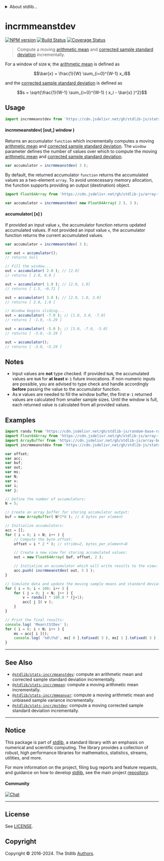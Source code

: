 <!--

@license Apache-2.0

Copyright (c) 2018 The Stdlib Authors.

Licensed under the Apache License, Version 2.0 (the "License");
you may not use this file except in compliance with the License.
You may obtain a copy of the License at

   http://www.apache.org/licenses/LICENSE-2.0

Unless required by applicable law or agreed to in writing, software
distributed under the License is distributed on an "AS IS" BASIS,
WITHOUT WARRANTIES OR CONDITIONS OF ANY KIND, either express or implied.
See the License for the specific language governing permissions and
limitations under the License.

-->


<details>
  <summary>
    About stdlib...
  </summary>
  <p>We believe in a future in which the web is a preferred environment for numerical computation. To help realize this future, we've built stdlib. stdlib is a standard library, with an emphasis on numerical and scientific computation, written in JavaScript (and C) for execution in browsers and in Node.js.</p>
  <p>The library is fully decomposable, being architected in such a way that you can swap out and mix and match APIs and functionality to cater to your exact preferences and use cases.</p>
  <p>When you use stdlib, you can be absolutely certain that you are using the most thorough, rigorous, well-written, studied, documented, tested, measured, and high-quality code out there.</p>
  <p>To join us in bringing numerical computing to the web, get started by checking us out on <a href="https://github.com/stdlib-js/stdlib">GitHub</a>, and please consider <a href="https://opencollective.com/stdlib">financially supporting stdlib</a>. We greatly appreciate your continued support!</p>
</details>

# incrmmeanstdev

[![NPM version][npm-image]][npm-url] [![Build Status][test-image]][test-url] [![Coverage Status][coverage-image]][coverage-url] <!-- [![dependencies][dependencies-image]][dependencies-url] -->

> Compute a moving [arithmetic mean][arithmetic-mean] and [corrected sample standard deviation][standard-deviation] incrementally.

<section class="intro">

For a window of size `W`, the [arithmetic mean][arithmetic-mean] is defined as

<!-- <equation class="equation" label="eq:arithmetic_mean" align="center" raw="\bar{x} = \frac{1}{W} \sum_{i=0}^{W-1} x_i" alt="Equation for the arithmetic mean."> -->

```math
\bar{x} = \frac{1}{W} \sum_{i=0}^{W-1} x_i
```

<!-- <div class="equation" align="center" data-raw-text="\bar{x} = \frac{1}{W} \sum_{i=0}^{W-1} x_i" data-equation="eq:arithmetic_mean">
    <img src="https://cdn.jsdelivr.net/gh/stdlib-js/stdlib@10877053965ff3d0149611583ee50714bb64a8ea/lib/node_modules/@stdlib/stats/incr/mmeanstdev/docs/img/equation_arithmetic_mean.svg" alt="Equation for the arithmetic mean.">
    <br>
</div> -->

<!-- </equation> -->

and the [corrected sample standard deviation][standard-deviation] is defined as

<!-- <equation class="equation" label="eq:corrected_sample_standard_deviation" align="center" raw="s = \sqrt{\frac{1}{W-1} \sum_{i=0}^{W-1} ( x_i - \bar{x} )^2}" alt="Equation for the corrected sample standard deviation."> -->

```math
s = \sqrt{\frac{1}{W-1} \sum_{i=0}^{W-1} ( x_i - \bar{x} )^2}
```

<!-- <div class="equation" align="center" data-raw-text="s = \sqrt{\frac{1}{W-1} \sum_{i=0}^{W-1} ( x_i - \bar{x} )^2}" data-equation="eq:corrected_sample_standard_deviation">
    <img src="https://cdn.jsdelivr.net/gh/stdlib-js/stdlib@8284daf692badf90996becd5080db0dabf438411/lib/node_modules/@stdlib/stats/incr/mmeanstdev/docs/img/equation_corrected_sample_standard_deviation.svg" alt="Equation for the corrected sample standard deviation.">
    <br>
</div> -->

<!-- </equation> -->

</section>

<!-- /.intro -->



<section class="usage">

## Usage

```javascript
import incrmmeanstdev from 'https://cdn.jsdelivr.net/gh/stdlib-js/stats-incr-mmeanstdev@v0.2.0-deno/mod.js';
```

#### incrmmeanstdev( \[out,] window )

Returns an accumulator `function` which incrementally computes a moving [arithmetic mean][arithmetic-mean] and [corrected sample standard deviation][standard-deviation]. The `window` parameter defines the number of values over which to compute the moving [arithmetic mean][arithmetic-mean] and [corrected sample standard deviation][standard-deviation].

```javascript
var accumulator = incrmmeanstdev( 3 );
```

By default, the returned accumulator `function` returns the accumulated values as a two-element `array`. To avoid unnecessary memory allocation, the function supports providing an output (destination) object.

```javascript
import Float64Array from 'https://cdn.jsdelivr.net/gh/stdlib-js/array-float64@deno/mod.js';

var accumulator = incrmmeanstdev( new Float64Array( 2 ), 3 );
```

#### accumulator( \[x] )

If provided an input value `x`, the accumulator function returns updated accumulated values. If not provided an input value `x`, the accumulator function returns the current accumulated values.

```javascript
var accumulator = incrmmeanstdev( 3 );

var out = accumulator();
// returns null

// Fill the window...
out = accumulator( 2.0 ); // [2.0]
// returns [ 2.0, 0.0 ]

out = accumulator( 1.0 ); // [2.0, 1.0]
// returns [ 1.5, ~0.71 ]

out = accumulator( 3.0 ); // [2.0, 1.0, 3.0]
// returns [ 2.0, 1.0 ]

// Window begins sliding...
out = accumulator( -7.0 ); // [1.0, 3.0, -7.0]
// returns [ -1.0, ~5.29 ]

out = accumulator( -5.0 ); // [3.0, -7.0, -5.0]
// returns [ -3.0, ~5.29 ]

out = accumulator();
// returns [ -3.0, ~5.29 ]
```

</section>

<!-- /.usage -->

<section class="notes">

## Notes

-   Input values are **not** type checked. If provided `NaN`, the accumulated values are `NaN` for **at least** `W-1` future invocations. If non-numeric inputs are possible, you are advised to type check and handle accordingly **before** passing the value to the accumulator function.
-   As `W` values are needed to fill the window buffer, the first `W-1` returned values are calculated from smaller sample sizes. Until the window is full, each returned value is calculated from all provided values.

</section>

<!-- /.notes -->

<section class="examples">

## Examples

<!-- eslint no-undef: "error" -->

```javascript
import randu from 'https://cdn.jsdelivr.net/gh/stdlib-js/random-base-randu@deno/mod.js';
import Float64Array from 'https://cdn.jsdelivr.net/gh/stdlib-js/array-float64@deno/mod.js';
import ArrayBuffer from 'https://cdn.jsdelivr.net/gh/stdlib-js/array-buffer@deno/mod.js';
import incrmmeanstdev from 'https://cdn.jsdelivr.net/gh/stdlib-js/stats-incr-mmeanstdev@v0.2.0-deno/mod.js';

var offset;
var acc;
var buf;
var out;
var ms;
var N;
var v;
var i;
var j;

// Define the number of accumulators:
N = 5;

// Create an array buffer for storing accumulator output:
buf = new ArrayBuffer( N*2*8 ); // 8 bytes per element

// Initialize accumulators:
acc = [];
for ( i = 0; i < N; i++ ) {
    // Compute the byte offset:
    offset = i * 2 * 8; // stride=2, bytes_per_element=8

    // Create a new view for storing accumulated values:
    out = new Float64Array( buf, offset, 2 );

    // Initialize an accumulator which will write results to the view:
    acc.push( incrmmeanstdev( out, 5 ) );
}

// Simulate data and update the moving sample means and standard deviations...
for ( i = 0; i < 100; i++ ) {
    for ( j = 0; j < N; j++ ) {
        v = randu() * 100.0 * (j+1);
        acc[ j ]( v );
    }
}

// Print the final results:
console.log( 'Mean\tStDev' );
for ( i = 0; i < N; i++ ) {
    ms = acc[ i ]();
    console.log( '%d\t%d', ms[ 0 ].toFixed( 3 ), ms[ 1 ].toFixed( 3 ) );
}
```

</section>

<!-- /.examples -->

<!-- Section for related `stdlib` packages. Do not manually edit this section, as it is automatically populated. -->

<section class="related">

* * *

## See Also

-   <span class="package-name">[`@stdlib/stats-incr/meanstdev`][@stdlib/stats/incr/meanstdev]</span><span class="delimiter">: </span><span class="description">compute an arithmetic mean and corrected sample standard deviation incrementally.</span>
-   <span class="package-name">[`@stdlib/stats-incr/mmean`][@stdlib/stats/incr/mmean]</span><span class="delimiter">: </span><span class="description">compute a moving arithmetic mean incrementally.</span>
-   <span class="package-name">[`@stdlib/stats-incr/mmeanvar`][@stdlib/stats/incr/mmeanvar]</span><span class="delimiter">: </span><span class="description">compute a moving arithmetic mean and unbiased sample variance incrementally.</span>
-   <span class="package-name">[`@stdlib/stats-incr/mstdev`][@stdlib/stats/incr/mstdev]</span><span class="delimiter">: </span><span class="description">compute a moving corrected sample standard deviation incrementally.</span>

</section>

<!-- /.related -->

<!-- Section for all links. Make sure to keep an empty line after the `section` element and another before the `/section` close. -->


<section class="main-repo" >

* * *

## Notice

This package is part of [stdlib][stdlib], a standard library with an emphasis on numerical and scientific computing. The library provides a collection of robust, high performance libraries for mathematics, statistics, streams, utilities, and more.

For more information on the project, filing bug reports and feature requests, and guidance on how to develop [stdlib][stdlib], see the main project [repository][stdlib].

#### Community

[![Chat][chat-image]][chat-url]

---

## License

See [LICENSE][stdlib-license].


## Copyright

Copyright &copy; 2016-2024. The Stdlib [Authors][stdlib-authors].

</section>

<!-- /.stdlib -->

<!-- Section for all links. Make sure to keep an empty line after the `section` element and another before the `/section` close. -->

<section class="links">

[npm-image]: http://img.shields.io/npm/v/@stdlib/stats-incr-mmeanstdev.svg
[npm-url]: https://npmjs.org/package/@stdlib/stats-incr-mmeanstdev

[test-image]: https://github.com/stdlib-js/stats-incr-mmeanstdev/actions/workflows/test.yml/badge.svg?branch=v0.2.0
[test-url]: https://github.com/stdlib-js/stats-incr-mmeanstdev/actions/workflows/test.yml?query=branch:v0.2.0

[coverage-image]: https://img.shields.io/codecov/c/github/stdlib-js/stats-incr-mmeanstdev/main.svg
[coverage-url]: https://codecov.io/github/stdlib-js/stats-incr-mmeanstdev?branch=main

<!--

[dependencies-image]: https://img.shields.io/david/stdlib-js/stats-incr-mmeanstdev.svg
[dependencies-url]: https://david-dm.org/stdlib-js/stats-incr-mmeanstdev/main

-->

[chat-image]: https://img.shields.io/gitter/room/stdlib-js/stdlib.svg
[chat-url]: https://app.gitter.im/#/room/#stdlib-js_stdlib:gitter.im

[stdlib]: https://github.com/stdlib-js/stdlib

[stdlib-authors]: https://github.com/stdlib-js/stdlib/graphs/contributors

[umd]: https://github.com/umdjs/umd
[es-module]: https://developer.mozilla.org/en-US/docs/Web/JavaScript/Guide/Modules

[deno-url]: https://github.com/stdlib-js/stats-incr-mmeanstdev/tree/deno
[deno-readme]: https://github.com/stdlib-js/stats-incr-mmeanstdev/blob/deno/README.md
[umd-url]: https://github.com/stdlib-js/stats-incr-mmeanstdev/tree/umd
[umd-readme]: https://github.com/stdlib-js/stats-incr-mmeanstdev/blob/umd/README.md
[esm-url]: https://github.com/stdlib-js/stats-incr-mmeanstdev/tree/esm
[esm-readme]: https://github.com/stdlib-js/stats-incr-mmeanstdev/blob/esm/README.md
[branches-url]: https://github.com/stdlib-js/stats-incr-mmeanstdev/blob/main/branches.md

[stdlib-license]: https://raw.githubusercontent.com/stdlib-js/stats-incr-mmeanstdev/main/LICENSE

[arithmetic-mean]: https://en.wikipedia.org/wiki/Arithmetic_mean

[standard-deviation]: https://en.wikipedia.org/wiki/Standard_deviation

<!-- <related-links> -->

[@stdlib/stats/incr/meanstdev]: https://github.com/stdlib-js/stats-incr-meanstdev/tree/deno

[@stdlib/stats/incr/mmean]: https://github.com/stdlib-js/stats-incr-mmean/tree/deno

[@stdlib/stats/incr/mmeanvar]: https://github.com/stdlib-js/stats-incr-mmeanvar/tree/deno

[@stdlib/stats/incr/mstdev]: https://github.com/stdlib-js/stats-incr-mstdev/tree/deno

<!-- </related-links> -->

</section>

<!-- /.links -->
